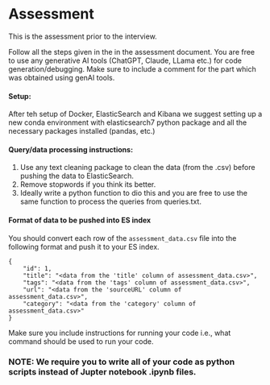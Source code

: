# Assessment
This is the assessment prior to the interview.

Follow all the steps given in the in the assessment document. You are free to use any generative AI tools (ChatGPT, Claude, LLama etc.) for code generation/debugging. Make sure to include a comment for the part which was obtained using genAI tools.

#### Setup:
After teh setup of Docker, ElasticSearch and Kibana we suggest setting up a new conda environment with elasticsearch7 python package and all the necessary packages installed (pandas, etc.)

#### Query/data processing instructions:
1. Use any text cleaning package to clean the data (from the .csv) before pushing the data to ElasticSearch.
2. Remove stopwords if you think its better.
3. Ideally write a python function to dio this and you are free to use the same function to process the queries from queries.txt.

#### Format of data to be pushed into ES index
You should convert each row of the ```assessment_data.csv``` file into the following format and push it to your ES index. 
```
{
    "id": 1,
    "title": "<data from the 'title' column of assessment_data.csv>",
    "tags": "<data from the 'tags' column of assessment_data.csv>",
    "url": "<data from the 'sourceURL' column of assessment_data.csv>",
    "category": "<data from the 'category' column of assessment_data.csv>"
}
```

Make sure you include instructions for running your code i.e., what command should be used to run your code. 

### NOTE: We require you to write all of your code as python scripts instead of Jupter notebook .ipynb files.
